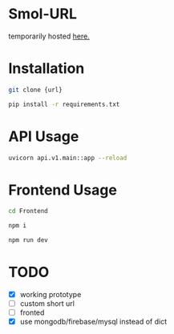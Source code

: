 # Smol-URL
temporarily hosted [here.](https://untimelyfickleruby.haroonabbasi3.repl.co)

# Installation
```bash
git clone {url}
```
```bash
pip install -r requirements.txt
```

# API Usage
```bash
uvicorn api.v1.main::app --reload
```

# Frontend Usage
```bash
cd Frontend
```
```bash
npm i
```
```bash
npm run dev
```
# TODO
- [x] working prototype
- [ ] custom short url
- [ ] fronted
- [x] use mongodb/firebase/mysql instead of dict
